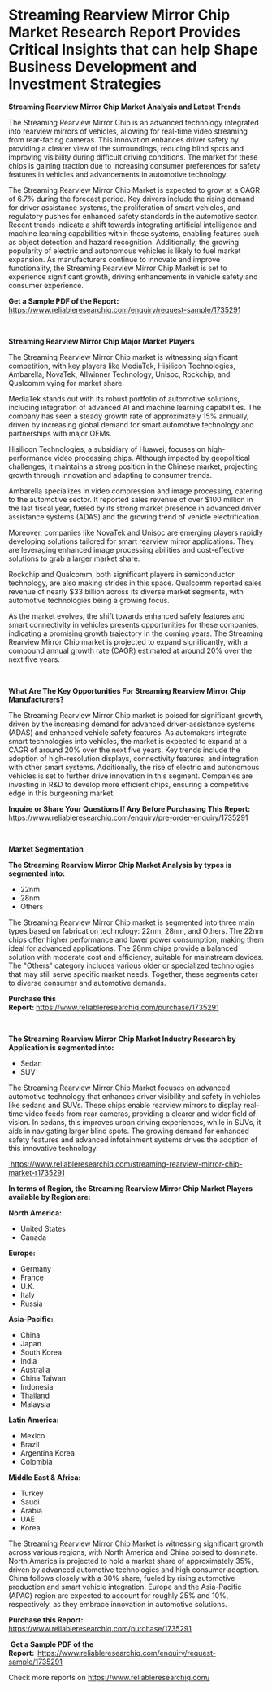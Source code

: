 <p><h1>Streaming Rearview Mirror Chip Market Research Report Provides Critical Insights that can help Shape Business Development and Investment Strategies</h1></p><p><strong>Streaming Rearview Mirror Chip Market Analysis and Latest Trends</strong></p>
<p><p>The Streaming Rearview Mirror Chip is an advanced technology integrated into rearview mirrors of vehicles, allowing for real-time video streaming from rear-facing cameras. This innovation enhances driver safety by providing a clearer view of the surroundings, reducing blind spots and improving visibility during difficult driving conditions. The market for these chips is gaining traction due to increasing consumer preferences for safety features in vehicles and advancements in automotive technology.</p><p>The Streaming Rearview Mirror Chip Market is expected to grow at a CAGR of 6.7% during the forecast period. Key drivers include the rising demand for driver assistance systems, the proliferation of smart vehicles, and regulatory pushes for enhanced safety standards in the automotive sector. Recent trends indicate a shift towards integrating artificial intelligence and machine learning capabilities within these systems, enabling features such as object detection and hazard recognition. Additionally, the growing popularity of electric and autonomous vehicles is likely to fuel market expansion. As manufacturers continue to innovate and improve functionality, the Streaming Rearview Mirror Chip Market is set to experience significant growth, driving enhancements in vehicle safety and consumer experience.</p></p>
<p><strong>Get a Sample PDF of the Report:&nbsp;</strong> <a href="https://www.reliableresearchiq.com/enquiry/request-sample/1735291?utm_campaign=2212&utm_medium=2&utm_source=Github&utm_content=ia&utm_term=25032025&utm_id=streaming-rearview-mirror-chip">https://www.reliableresearchiq.com/enquiry/request-sample/1735291</a></p>
<p>&nbsp;</p>
<p><strong>Streaming Rearview Mirror Chip Major Market Players</strong></p>
<p><p>The Streaming Rearview Mirror Chip market is witnessing significant competition, with key players like MediaTek, Hisilicon Technologies, Ambarella, NovaTek, Allwinner Technology, Unisoc, Rockchip, and Qualcomm vying for market share. </p><p>MediaTek stands out with its robust portfolio of automotive solutions, including integration of advanced AI and machine learning capabilities. The company has seen a steady growth rate of approximately 15% annually, driven by increasing global demand for smart automotive technology and partnerships with major OEMs.</p><p>Hisilicon Technologies, a subsidiary of Huawei, focuses on high-performance video processing chips. Although impacted by geopolitical challenges, it maintains a strong position in the Chinese market, projecting growth through innovation and adapting to consumer trends.</p><p>Ambarella specializes in video compression and image processing, catering to the automotive sector. It reported sales revenue of over $100 million in the last fiscal year, fueled by its strong market presence in advanced driver assistance systems (ADAS) and the growing trend of vehicle electrification.</p><p>Moreover, companies like NovaTek and Unisoc are emerging players rapidly developing solutions tailored for smart rearview mirror applications. They are leveraging enhanced image processing abilities and cost-effective solutions to grab a larger market share.</p><p>Rockchip and Qualcomm, both significant players in semiconductor technology, are also making strides in this space. Qualcomm reported sales revenue of nearly $33 billion across its diverse market segments, with automotive technologies being a growing focus.</p><p>As the market evolves, the shift towards enhanced safety features and smart connectivity in vehicles presents opportunities for these companies, indicating a promising growth trajectory in the coming years. The Streaming Rearview Mirror Chip market is projected to expand significantly, with a compound annual growth rate (CAGR) estimated at around 20% over the next five years.</p></p>
<p>&nbsp;</p>
<p><strong>What Are The Key Opportunities For Streaming Rearview Mirror Chip Manufacturers?</strong></p>
<p><p>The Streaming Rearview Mirror Chip market is poised for significant growth, driven by the increasing demand for advanced driver-assistance systems (ADAS) and enhanced vehicle safety features. As automakers integrate smart technologies into vehicles, the market is expected to expand at a CAGR of around 20% over the next five years. Key trends include the adoption of high-resolution displays, connectivity features, and integration with other smart systems. Additionally, the rise of electric and autonomous vehicles is set to further drive innovation in this segment. Companies are investing in R&D to develop more efficient chips, ensuring a competitive edge in this burgeoning market.</p></p>
<p><strong>Inquire or Share Your Questions If Any Before Purchasing This Report:</strong> <a href="https://www.reliableresearchiq.com/enquiry/pre-order-enquiry/1735291?utm_campaign=2212&utm_medium=2&utm_source=Github&utm_content=ia&utm_term=25032025&utm_id=streaming-rearview-mirror-chip">https://www.reliableresearchiq.com/enquiry/pre-order-enquiry/1735291</a></p>
<p>&nbsp;</p>
<p><strong>Market Segmentation</strong></p>
<p><strong>The Streaming Rearview Mirror Chip Market Analysis by types is segmented into:</strong></p>
<p><ul><li>22nm</li><li>28nm</li><li>Others</li></ul></p>
<p><p>The Streaming Rearview Mirror Chip market is segmented into three main types based on fabrication technology: 22nm, 28nm, and Others. The 22nm chips offer higher performance and lower power consumption, making them ideal for advanced applications. The 28nm chips provide a balanced solution with moderate cost and efficiency, suitable for mainstream devices. The "Others" category includes various older or specialized technologies that may still serve specific market needs. Together, these segments cater to diverse consumer and automotive demands.</p></p>
<p><strong>Purchase this Report:&nbsp;</strong><a href="https://www.reliableresearchiq.com/purchase/1735291?utm_campaign=2212&utm_medium=2&utm_source=Github&utm_content=ia&utm_term=25032025&utm_id=streaming-rearview-mirror-chip">https://www.reliableresearchiq.com/purchase/1735291</a></p>
<p>&nbsp;</p>
<p><strong>The Streaming Rearview Mirror Chip Market Industry Research by Application is segmented into:</strong></p>
<p><ul><li>Sedan</li><li>SUV</li></ul></p>
<p><p>The Streaming Rearview Mirror Chip Market focuses on advanced automotive technology that enhances driver visibility and safety in vehicles like sedans and SUVs. These chips enable rearview mirrors to display real-time video feeds from rear cameras, providing a clearer and wider field of vision. In sedans, this improves urban driving experiences, while in SUVs, it aids in navigating larger blind spots. The growing demand for enhanced safety features and advanced infotainment systems drives the adoption of this innovative technology.</p></p>
<p><a href="https://www.reliableresearchiq.com/streaming-rearview-mirror-chip-market-r1735291?utm_campaign=2212&utm_medium=2&utm_source=Github&utm_content=ia&utm_term=25032025&utm_id=streaming-rearview-mirror-chip">&nbsp;https://www.reliableresearchiq.com/streaming-rearview-mirror-chip-market-r1735291</a></p>
<p><strong>In terms of Region, the Streaming Rearview Mirror Chip Market Players available by Region are:</strong></p>
<p>
    <p> <strong> North America: </strong>
        <ul>
            <li>United States</li>
            <li>Canada</li>
        </ul>
        </p> 
    <p> <strong> Europe: </strong>
        <ul>
            <li>Germany</li>
            <li>France</li>
            <li>U.K.</li>
            <li>Italy</li>
            <li>Russia</li>
        </ul>
        </p> 
    <p> <strong> Asia-Pacific: </strong>
        <ul>
            <li>China</li>
            <li>Japan</li>
            <li>South Korea</li>
            <li>India</li>
            <li>Australia</li>
            <li>China Taiwan</li>
            <li>Indonesia</li>
            <li>Thailand</li>
            <li>Malaysia</li>
        </ul>
        </p> 
    <p> <strong> Latin America: </strong>
        <ul>
            <li>Mexico</li>
            <li>Brazil</li>
            <li>Argentina Korea</li>
            <li>Colombia</li>
        </ul>
        </p> 
    <p> <strong> Middle East & Africa: </strong>
        <ul>
            <li>Turkey</li>
            <li>Saudi</li>
            <li>Arabia</li>
            <li>UAE</li>
            <li>Korea</li>
        </ul>
    </p>
    </p>
<p><p>The Streaming Rearview Mirror Chip Market is witnessing significant growth across various regions, with North America and China poised to dominate. North America is projected to hold a market share of approximately 35%, driven by advanced automotive technologies and high consumer adoption. China follows closely with a 30% share, fueled by rising automotive production and smart vehicle integration. Europe and the Asia-Pacific (APAC) region are expected to account for roughly 25% and 10%, respectively, as they embrace innovation in automotive solutions.</p></p>
<p><strong>Purchase this Report: </strong><a href="https://www.reliableresearchiq.com/purchase/1735291?utm_campaign=2212&utm_medium=2&utm_source=Github&utm_content=ia&utm_term=25032025&utm_id=streaming-rearview-mirror-chip">https://www.reliableresearchiq.com/purchase/1735291</a></p>
<p>&nbsp;<strong>Get a Sample PDF of the Report:&nbsp;&nbsp;</strong><a href="https://www.reliableresearchiq.com/enquiry/request-sample/1735291?utm_campaign=2212&utm_medium=2&utm_source=Github&utm_content=ia&utm_term=25032025&utm_id=streaming-rearview-mirror-chip">https://www.reliableresearchiq.com/enquiry/request-sample/1735291</a></p>
<p><strong></strong></p>
<p>Check more reports on <a href="https://www.reliableresearchiq.com/?utm_campaign=2212&utm_medium=2&utm_source=Github&utm_content=ia&utm_term=25032025&utm_id=streaming-rearview-mirror-chip">https://www.reliableresearchiq.com/</a></p>